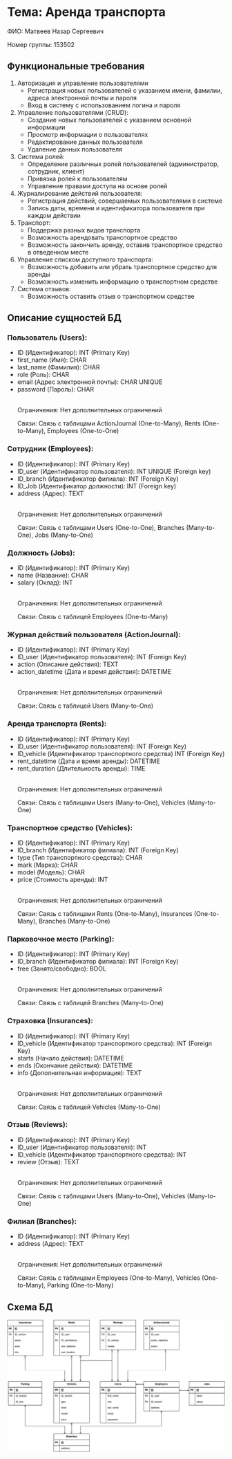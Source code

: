 <!DOCTYPE html>
<html lang="ru">
<head>
    <meta charset="UTF-8">
</head>
<body>
    <h1>Тема: Аренда транспорта</h1>
    <p>ФИО: Матвеев Назар Сергеевич</p>
    <p>Номер группы: 153502</p>
    <h2>Функциональные требования</h2>
    <ol>
        <li>Авторизация и управление пользователями
            <ul>
                <li>Регистрация новых пользователей с указанием имени, фамилии, адреса электронной почты и пароля</li>
                <li>Вход в систему с использованием логина и пароля</li>
            </ul>
        </li>
        <li>Управление пользователями (CRUD):
            <ul>
                <li>Создание новых пользователей с указанием основной информации</li>
                <li>Просмотр информации о пользователях</li>
                <li>Редактирование данных пользователя</li>
                <li>Удаление данных пользователя</li>
            </ul>
        </li>
        <li>Система ролей:
            <ul>
                <li>Определение различных ролей пользователей (администратор, сотрудник, клиент)</li>
                <li>Привязка ролей к пользователям</li>
                <li>Управление правами доступа на основе ролей</li>
            </ul>
        </li>
        <li>Журналирование действий пользователя:
            <ul>
                <li>Регистрация действий, совершаемых пользователями в системе</li>
                <li>Запись даты, времени и идентификатора пользователя при каждом действии</li>
            </ul>
        </li>
        <li>Транспорт:
            <ul>
                <li>Поддержка разных видов транспорта</li>
                <li>Возможность арендовать транспортное средство</li>
                <li>Возможность закончить аренду, оставив транспортное средство в отведенном месте</li>
            </ul>
        </li>
        <li>Управление списком доступного транспорта:
            <ul>
                <li>Возможность добавить или убрать транспортное средство для аренды</li>
                <li>Возможность изменить информацию о транспортном средстве</li>
            </ul>
        </li>
        <li>Система отзывов:
            <ul>
                <li>Возможность оставить отзыв о транспортном средстве</li>
            </ul>
        </li>
    </ol>
    <h2>Описание сущностей БД</h2>
    <h3>Пользователь (Users):</h3>
    <ul>
        <li>ID (Идентификатор): INT (Primary Key)</li>
        <li>first_name (Имя): CHAR</li>
        <li>last_name (Фамилия): CHAR</li>
        <li>role (Роль): CHAR</li>
        <li>email (Адрес электронной почты): CHAR UNIQUE</li>
        <li>password (Пароль): CHAR</li>
        </br>
        <p>Ограничения: Нет дополнительных ограничений</p>
        <p>Связи: Связь с таблицами ActionJournal (One-to-Many), Rents (One-to-Many), Employees (One-to-One)</p>
    </ul>
    <h3>Сотрудник (Employees):</h3>
    <ul>
        <li>ID (Идентификатор): INT (Primary Key)</li>
        <li>ID_user (Идентификатор пользователя): INT UNIQUE (Foreign key)</li>
        <li>ID_branch (Идентификатор филиала): INT (Foreign Key)</li>
        <li>ID_Job (Идентификатор должности): INT (Foreign key)</li>
        <li>address (Адрес): TEXT</li>
        </br>
        <p>Ограничения: Нет дополнительных ограничений</p>
        <p>Связи: Связь с таблицами Users (One-to-One), Branches (Many-to-One), Jobs (Many-to-One)</p>
    </ul>
    <h3>Должность (Jobs):</h3>
    <ul>
        <li>ID (Идентификатор): INT (Primary Key)</li>
        <li>name (Название): CHAR</li>
        <li>salary (Оклад): INT</li>
        </br>
        <p>Ограничения: Нет дополнительных ограничений</p>
        <p>Связи: Связь с таблицей Employees (One-to-Many)</p>
    </ul>
    <h3>Журнал действий пользователя (ActionJournal):</h3>
    <ul>
        <li>ID (Идентификатор): INT (Primary Key)</li>
        <li>ID_user (Идентификатор пользователя): INT (Foreign Key)</li>
        <li>action (Описание действия): TEXT </li>
        <li>action_datetime (Дата и время действия): DATETIME</li>
        </br>
        <p>Ограничения: Нет дополнительных ограничений</p>
        <p>Связи: Связь с таблицей Users (Many-to-One)</p>
    </ul>
    <h3>Аренда транспорта (Rents):</h3>
    <ul>
        <li>ID (Идентификатор): INT (Primary Key)</li>
        <li>ID_user (Идентификатор пользователя): INT (Foreign Key)</li>
        <lI>ID_vehicle (Идентификатор транспортного средства) INT (Foreign Key)</lI>
        <li>rent_datetime (Дата и время аренды): DATETIME</li>
        <li>rent_duration (Длительность аренды): TIME</li>
        </br>
        <p>Ограничения: Нет дополнительных ограничений</p>
        <p>Связи: Связь с таблицами Users (Many-to-One), Vehicles (Many-to-One)</p>
    </ul>
    <h3>Транспортное средство (Vehicles):</h3>
    <ul>
        <li>ID (Идентификатор): INT (Primary Key)</li>
        <li>ID_branch (Идентификатор филиала): INT (Foreign Key)
        <li>type (Тип транспортного средства): CHAR</li>
        <li>mark (Марка): CHAR</li>
        <li>model (Модель): CHAR</li>
        <li>price (Стоимость аренды): INT</li>
        </br>
        <p>Ограничения: Нет дополнительных ограничений</p>
        <p>Связи: Связь с таблицами Rents (One-to-Many), Insurances (One-to-Many), Branches (Many-to-One)</p>
    </ul>
    <h3>Парковочное место (Parking):</h3>
    <ul>
        <li>ID (Идентификатор): INT (Primary Key)</li>
        <li>ID_branch (Идентификатор филиала): INT (Foreign Key)
        <li>free (Занято/свободно): BOOL</li>
        </br>
        <p>Ограничения: Нет дополнительных ограничений</p>
        <p>Связи: Связь с таблицей Branches (Many-to-One)</p>
    </ul>
    <h3>Страховка (Insurances):</h3>
    <ul>
        <li>ID (Идентификатор): INT (Primary Key)</li>
        <li>ID_vehicle (Идентификатор транспортного средства): INT (Foreign Key)
        <li>starts (Начало действия): DATETIME</li>
        <li>ends (Окончание действия): DATETIME</li>
        <li>info (Дополнительная информация): TEXT</li>
        </br>
        <p>Ограничения: Нет дополнительных ограничений</p>
        <p>Связи: Связь с таблицей Vehicles (Many-to-One)</p>
    </ul>
    <h3>Отзыв (Reviews):</h3>
    <ul>
        <li>ID (Идентификатор): INT (Primary Key)</li>
        <li>ID_user (Идентификатор пользователя): INT</li>
        <li>ID_vehicle (Идентификатор транспортного средства): INT</li>
        <li>review (Отзыв): TEXT</li>
        </br>
        <p>Ограничения: Нет дополнительных ограничений</p>
        <p>Связи: Связь с таблицами Users (Many-to-One), Vehicles (Many-to-One)</p>
    </ul>
    <h3>Филиал (Branches):</h3>
    <ul>
        <li>ID (Идентификатор): INT (Primary Key)</li>
        <li>address (Адрес): TEXT</li>
        </br>
        <p>Ограничения: Нет дополнительных ограничений</p>
        <p>Связи: Связь с таблицами Employees (One-to-Many), Vehicles (One-to-Many), Parking (One-to-Many)</p>
    </ul>
    <h2>Схема БД</h2>
    <img src="Entities.png">

</body>
</html>
